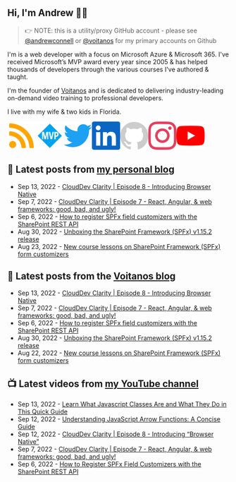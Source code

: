 ## Hi, I'm Andrew 👋🏼

> 👉 NOTE: this is a utility/proxy GitHub account - please see [@andrewconnell](/andrewconnell) or [@voitanos](/voitanos) for my primary accounts on Github

I'm is a web developer with a focus on Microsoft Azure & Microsoft 365. I've received Microsoft’s MVP award every year since 2005 & has helped thousands of developers through the various courses I've authored & taught.

I'm the founder of [Voitanos](https://www.voitanos.io) and is dedicated to delivering industry-leading on-demand video training to professional developers.

I live with my wife & two kids in Florida.

[![](./images/rss.svg)](https://www.andrewconnell.com)[![](./images/mvp.svg)](https://mvp.microsoft.com/en-us/PublicProfile/21083?fullName=Andrew%20Connell)[![](./images/twitter.svg)](https://www.twitter.com/andrewconnell)[![](./images/linkedin.svg)](https://www.linkedin.com/in/andrewconnell)[![](./images/github.svg)](https://www.github.com/andrewconnell)[![](./images/instagram.svg)](https://www.instagram.com/andrewconnell1)[![](./images/youtube.svg)](https://www.youtube.com/voitanosio)

## 📘 Latest posts from [my personal blog](https://www.andrewconnell.com)
<!-- MYBLOG-POST-LIST:START -->
- Sep 13, 2022 - [CloudDev Clarity | Episode 8 - Introducing Browser Native](https://www.andrewconnell.com/blog/clouddev-clarity-episode-008-introducing-browser-native/)
- Sep 7, 2022 - [CloudDev Clarity | Episode 7 - React, Angular, &amp; web frameworks: good, bad, and ugly!](https://www.andrewconnell.com/blog/clouddev-clarity-episode-007-react-angular-web-frameworks/)
- Sep 6, 2022 - [How to register SPFx field customizers with the SharePoint REST API](https://www.andrewconnell.com/blog/sharepoint-framework-register-field-customizers-rest-api/)
- Aug 30, 2022 - [Unboxing the SharePoint Framework &lpar;SPFx&rpar; v1.15.2 release](https://www.andrewconnell.com/blog/sharepoint-framework-v1-15-2-whats-in-latest-update-of-spfx/)
- Aug 23, 2022 - [New course lessons on SharePoint Framework &lpar;SPFx&rpar; form customizers](https://www.andrewconnell.com/blog/mastering-sharepoint-framework-new-course-lessons-list-form-customizer-extensions/)<!-- MYBLOG-POST-LIST:END -->

## 📙 Latest posts from the [Voitanos blog](https://www.voitanos.io/blog)
<!-- VOITANOSBLOG-POST-LIST:START -->
- Sep 13, 2022 - [CloudDev Clarity | Episode 8 - Introducing Browser Native](https://www.voitanos.io/blog/clouddev-clarity-episode-008-introducing-browser-native/)
- Sep 7, 2022 - [CloudDev Clarity | Episode 7 - React, Angular, &amp; web frameworks: good, bad, and ugly!](https://www.voitanos.io/blog/clouddev-clarity-episode-007-react-angular-web-frameworks/)
- Sep 6, 2022 - [How to register SPFx field customizers with the SharePoint REST API](https://www.voitanos.io/blog/sharepoint-framework-register-field-customizers-rest-api/)
- Aug 30, 2022 - [Unboxing the SharePoint Framework &lpar;SPFx&rpar; v1.15.2 release](https://www.voitanos.io/blog/sharepoint-framework-v1-15-2-whats-in-latest-update-of-spfx/)
- Aug 22, 2022 - [New course lessons on SharePoint Framework &lpar;SPFx&rpar; form customizers](https://www.voitanos.io/blog/mastering-sharepoint-framework-new-course-lessons-list-form-customizer-extensions/)<!-- VOITANOSBLOG-POST-LIST:END -->

## 📺 Latest videos from [my YouTube channel](https://www.youtube.com/voitanosio)
<!-- VOITANOSYOUTUBE-POST-LIST:START -->
- Sep 13, 2022 - [Learn What Javascript Classes Are and What They Do in This Quick Guide](https://www.youtube.com/watch?v=X8LB0EYGrwo)
- Sep 12, 2022 - [Understanding JavaScript Arrow Functions: A Concise Guide](https://www.youtube.com/watch?v=IJ2K0MaZP0M)
- Sep 12, 2022 - [CloudDev Clarity | Episode 8 - Introducing “Browser Native”](https://www.youtube.com/watch?v=PJOI6GachA4)
- Sep 7, 2022 - [CloudDev Clarity | Episode 7 - React, Angular, &amp; web frameworks: good, bad, and ugly!](https://www.youtube.com/watch?v=sHMwAqFRT-I)
- Sep 6, 2022 - [How to Register SPFx Field Customizers with the SharePoint REST API](https://www.youtube.com/watch?v=jUW7xkPFjbA)<!-- VOITANOSYOUTUBE-POST-LIST:END -->

